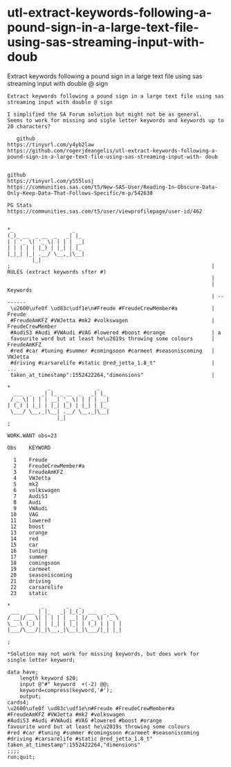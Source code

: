 # utl-extract-keywords-following-a-pound-sign-in-a-large-text-file-using-sas-streaming-input-with-doub
Extract keywords following a pound sign in a large text file using sas streaming input with double @ sign 

    Extract keywords following a pound sign in a large text file using sas streaming input with double @ sign                      
                                                                                                                                   
    I simplified the SA Forum solution but might not be as general.                                                                
    Seems to work for missing and sigle letter keywords and keywords up to 20 characters?                                          
       
       github                                                                                                                                  
    https://tinyurl.com/y4yb2law                                                                                                            
    https://github.com/rogerjdeangelis/utl-extract-keywords-following-a-pound-sign-in-a-large-text-file-using-sas-streaming-input-with- doub 
                                                                                                                                        

    github                                                                                                                         
    https://tinyurl.com/y555lusj                                                                                                   
    https://communities.sas.com/t5/New-SAS-User/Reading-In-Obscure-Data-Only-Keep-Data-That-Follows-Specific/m-p/542638            
                                                                                                                                   
    PG Stats                                                                                                                       
    https://communities.sas.com/t5/user/viewprofilepage/user-id/462                                                                
                                                                                                                                   
                                                                                                                                   
    *_                   _                                                                                                         
    (_)_ __  _ __  _   _| |_                                                                                                       
    | | '_ \| '_ \| | | | __|                                                                                                      
    | | | | | |_) | |_| | |_                                                                                                       
    |_|_| |_| .__/ \__,_|\__|                                                                                                      
            |_|                                                                                                                    
    ;                                                                 | RULES (extract keywords sfter #)                           
                                                                      |                                                            
                                                                      | Keywords                                                   
                                                                      | --------                                                   
     \u2600\ufe0f \ud83c\udf1e\n#Freude #FreudeCrewMember#a           | Freude                                                     
     #FreudeAmKFZ #VWJetta #mk2 #volkswagen                           | FreudeCrewMember                                           
     #AudiS3 #Audi #VWAudi #VAG #lowered #boost #orange               | a                                                          
     favourite word but at least he\u2019s throwing some colours      | FreudeAmKFZ                                                
     #red #car #tuning #summer #comingsoon #carmeet #seasoniscoming   | VWJetta                                                    
     #driving #carsarelife #static @red_jetta_1.8_t"                  | ...                                                        
     taken_at_timestamp":1552422264,"dimensions"                      |                                                            
                                                                                                                                   
    *            _               _                                                                                                 
      ___  _   _| |_ _ __  _   _| |_                                                                                               
     / _ \| | | | __| '_ \| | | | __|                                                                                              
    | (_) | |_| | |_| |_) | |_| | |_                                                                                               
     \___/ \__,_|\__| .__/ \__,_|\__|                                                                                              
                    |_|                                                                                                            
    ;                                                                                                                              
                                                                                                                                   
    WORK.WANT obs=23                                                                                                               
                                                                                                                                   
    Obs    KEYWORD                                                                                                                 
                                                                                                                                   
      1    Freude                                                                                                                  
      2    FreudeCrewMember#a                                                                                                      
      3    FreudeAmKFZ                                                                                                             
      4    VWJetta                                                                                                                 
      5    mk2                                                                                                                     
      6    volkswagen                                                                                                              
      7    AudiS3                                                                                                                  
      8    Audi                                                                                                                    
      9    VWAudi                                                                                                                  
     10    VAG                                                                                                                     
     11    lowered                                                                                                                 
     12    boost                                                                                                                   
     13    orange                                                                                                                  
     14    red                                                                                                                     
     15    car                                                                                                                     
     16    tuning                                                                                                                  
     17    summer                                                                                                                  
     18    comingsoon                                                                                                              
     19    carmeet                                                                                                                 
     20    seasoniscoming                                                                                                          
     21    driving                                                                                                                 
     22    carsarelife                                                                                                             
     23    static                                                                                                                  
                                                                                                                                   
    *          _       _   _                                                                                                       
     ___  ___ | |_   _| |_(_) ___  _ __                                                                                            
    / __|/ _ \| | | | | __| |/ _ \| '_ \                                                                                           
    \__ \ (_) | | |_| | |_| | (_) | | | |                                                                                          
    |___/\___/|_|\__,_|\__|_|\___/|_| |_|                                                                                          
                                                                                                                                   
    ;                                                                                                                              
                                                                                                                                   
    *Solution may not work for missing keywords, but does work for                                                                 
    single letter keyword;                                                                                                         
                                                                                                                                   
    data have;                                                                                                                     
        length keyword $20;                                                                                                        
        input @"#" keyword  +(-2) @@;                                                                                              
        keyword=compress(keyword,'#');                                                                                             
        output;                                                                                                                    
    cards4;                                                                                                                        
    \u2600\ufe0f \ud83c\udf1e\n#Freude #FreudeCrewMember#a                                                                         
    #FreudeAmKFZ #VWJetta #mk2 #volkswagen                                                                                         
    #AudiS3 #Audi #VWAudi #VAG #lowered #boost #orange                                                                             
    favourite word but at least he\u2019s throwing some colours                                                                    
    #red #car #tuning #summer #comingsoon #carmeet #seasoniscoming                                                                 
    #driving #carsarelife #static @red_jetta_1.8_t"                                                                                
    taken_at_timestamp":1552422264,"dimensions"                                                                                    
    ;;;;                                                                                                                           
    run;quit;                                                                                                                      
                                                                                                                                   
